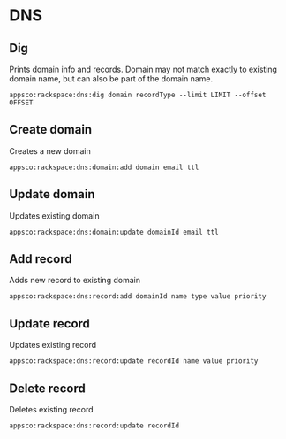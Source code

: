 DNS
=====

Dig
----

Prints domain info and records. Domain may not match exactly to existing domain name, but can also be part of the domain
name.

```
appsco:rackspace:dns:dig domain recordType --limit LIMIT --offset OFFSET
```


Create domain
-------------

Creates a new domain

```
appsco:rackspace:dns:domain:add domain email ttl
```

Update domain
-------------

Updates existing domain

```
appsco:rackspace:dns:domain:update domainId email ttl
```

Add record
----------

Adds new record to existing domain

```
appsco:rackspace:dns:record:add domainId name type value priority
```

Update record
-------------

Updates existing record

```
appsco:rackspace:dns:record:update recordId name value priority
```

Delete record
--------------

Deletes existing record

```
appsco:rackspace:dns:record:update recordId
```


